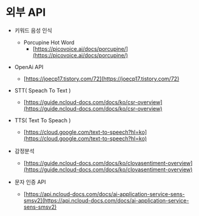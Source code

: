 # 외부 API

- 키워드 음성 인식
    - Porcupine Hot Word
        - [https://picovoice.ai/docs/porcupine/](https://picovoice.ai/docs/porcupine/)

- OpenAi API
    - [https://joecp17.tistory.com/72](https://joecp17.tistory.com/72)

- STT( Speach To Text )
    - [https://guide.ncloud-docs.com/docs/ko/csr-overview](https://guide.ncloud-docs.com/docs/ko/csr-overview)

- TTS( Text To Speach )
    - [https://cloud.google.com/text-to-speech?hl=ko](https://cloud.google.com/text-to-speech?hl=ko)

- 감정분석
    - [https://guide.ncloud-docs.com/docs/ko/clovasentiment-overview](https://guide.ncloud-docs.com/docs/ko/clovasentiment-overview)
    
- 문자 인증 API
    - [https://api.ncloud-docs.com/docs/ai-application-service-sens-smsv2](https://api.ncloud-docs.com/docs/ai-application-service-sens-smsv2)